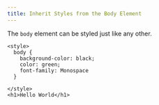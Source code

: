 ```yaml
---
title: Inherit Styles from the Body Element
---
```

The `body` element can be styled just like any other.

    <style>
      body {
        background-color: black;
        color: green;
        font-family: Monospace
      }

    </style>
    <h1>Hello World</h1>